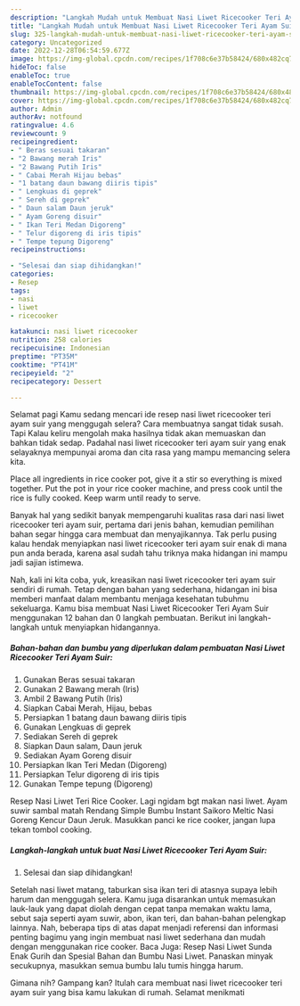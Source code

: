 ```yaml
---
description: "Langkah Mudah untuk Membuat Nasi Liwet Ricecooker Teri Ayam Suir, Menggugah Selera"
title: "Langkah Mudah untuk Membuat Nasi Liwet Ricecooker Teri Ayam Suir, Menggugah Selera"
slug: 325-langkah-mudah-untuk-membuat-nasi-liwet-ricecooker-teri-ayam-suir-menggugah-selera
category: Uncategorized
date: 2022-12-28T06:54:59.677Z
image: https://img-global.cpcdn.com/recipes/1f708c6e37b58424/680x482cq70/nasi-liwet-ricecooker-teri-ayam-suir-foto-resep-utama.jpg
hideToc: false
enableToc: true
enableTocContent: false
thumbnail: https://img-global.cpcdn.com/recipes/1f708c6e37b58424/680x482cq70/nasi-liwet-ricecooker-teri-ayam-suir-foto-resep-utama.jpg
cover: https://img-global.cpcdn.com/recipes/1f708c6e37b58424/680x482cq70/nasi-liwet-ricecooker-teri-ayam-suir-foto-resep-utama.jpg
author: Admin
authorAv: notfound
ratingvalue: 4.6
reviewcount: 9
recipeingredient:
- " Beras sesuai takaran"
- "2 Bawang merah Iris"
- "2 Bawang Putih Iris"
- " Cabai Merah Hijau bebas"
- "1 batang daun bawang diiris tipis"
- " Lengkuas di geprek"
- " Sereh di geprek"
- " Daun salam Daun jeruk"
- " Ayam Goreng disuir"
- " Ikan Teri Medan Digoreng"
- " Telur digoreng di iris tipis"
- " Tempe tepung Digoreng"
recipeinstructions:

- "Selesai dan siap dihidangkan!"
categories:
- Resep
tags:
- nasi
- liwet
- ricecooker

katakunci: nasi liwet ricecooker 
nutrition: 258 calories
recipecuisine: Indonesian
preptime: "PT35M"
cooktime: "PT41M"
recipeyield: "2"
recipecategory: Dessert

---
```



Selamat pagi Kamu sedang mencari ide resep nasi liwet ricecooker teri ayam suir yang menggugah selera? Cara membuatnya sangat tidak susah. Tapi Kalau keliru mengolah maka hasilnya tidak akan memuaskan dan bahkan tidak sedap. Padahal nasi liwet ricecooker teri ayam suir yang enak selayaknya mempunyai aroma dan cita rasa yang mampu memancing selera kita.


Place all ingredients in rice cooker pot, give it a stir so everything is mixed together. Put the pot in your rice cooker machine, and press cook until the rice is fully cooked. Keep warm until ready to serve.

Banyak hal yang sedikit banyak mempengaruhi kualitas rasa dari nasi liwet ricecooker teri ayam suir, pertama dari jenis bahan, kemudian pemilihan bahan segar hingga cara membuat dan menyajikannya. Tak perlu pusing kalau hendak menyiapkan nasi liwet ricecooker teri ayam suir enak di mana pun anda berada, karena asal sudah tahu triknya maka hidangan ini mampu jadi sajian istimewa.


Nah, kali ini kita coba, yuk, kreasikan nasi liwet ricecooker teri ayam suir sendiri di rumah. Tetap dengan bahan yang sederhana, hidangan ini bisa memberi manfaat dalam membantu menjaga kesehatan tubuhmu sekeluarga. Kamu bisa membuat Nasi Liwet Ricecooker Teri Ayam Suir menggunakan 12 bahan dan 0 langkah pembuatan. Berikut ini langkah-langkah untuk menyiapkan hidangannya.

<!--inarticleads1-->

##### Bahan-bahan dan bumbu yang diperlukan dalam pembuatan Nasi Liwet Ricecooker Teri Ayam Suir:

1. Gunakan  Beras sesuai takaran
1. Gunakan 2 Bawang merah (Iris)
1. Ambil 2 Bawang Putih (Iris)
1. Siapkan  Cabai Merah, Hijau, bebas
1. Persiapkan 1 batang daun bawang diiris tipis
1. Gunakan  Lengkuas di geprek
1. Sediakan  Sereh di geprek
1. Siapkan  Daun salam, Daun jeruk
1. Sediakan  Ayam Goreng disuir
1. Persiapkan  Ikan Teri Medan (Digoreng)
1. Persiapkan  Telur digoreng di iris tipis
1. Gunakan  Tempe tepung (Digoreng)


Resep Nasi Liwet Teri Rice Cooker. Lagi ngidam bgt makan nasi liwet. Ayam suwir sambal matah Rendang Simple Bumbu Instant Saikoro Meltic Nasi Goreng Kencur Daun Jeruk. Masukkan panci ke rice cooker, jangan lupa tekan tombol cooking. 

<!--inarticleads2-->

##### Langkah-langkah untuk buat Nasi Liwet Ricecooker Teri Ayam Suir:


1. Selesai dan siap dihidangkan!

Setelah nasi liwet matang, taburkan sisa ikan teri di atasnya supaya lebih harum dan menggugah selera. Kamu juga disarankan untuk memasukan lauk-lauk yang dapat diolah dengan cepat tanpa memakan waktu lama, sebut saja seperti ayam suwir, abon, ikan teri, dan bahan-bahan pelengkap lainnya. Nah, beberapa tips di atas dapat menjadi referensi dan informasi penting bagimu yang ingin membuat nasi liwet sederhana dan mudah dengan menggunakan rice cooker. Baca Juga: Resep Nasi Liwet Sunda Enak Gurih dan Spesial Bahan dan Bumbu Nasi Liwet. Panaskan minyak secukupnya, masukkan semua bumbu lalu tumis hingga harum. 

Gimana nih? Gampang kan? Itulah cara membuat nasi liwet ricecooker teri ayam suir yang bisa kamu lakukan di rumah. Selamat menikmati
